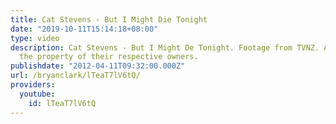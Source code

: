 ```yaml
---
title: Cat Stevens - But I Might Die Tonight
date: "2019-10-11T15:14:18+08:00"
type: video
description: Cat Stevens - But I Might De Tonight. Footage from TVNZ. All works remain
  the property of their respective owners.
publishdate: "2012-04-11T09:32:00.000Z"
url: /bryanclark/lTeaT7lV6tQ/
providers:
  youtube:
    id: lTeaT7lV6tQ
---
```

